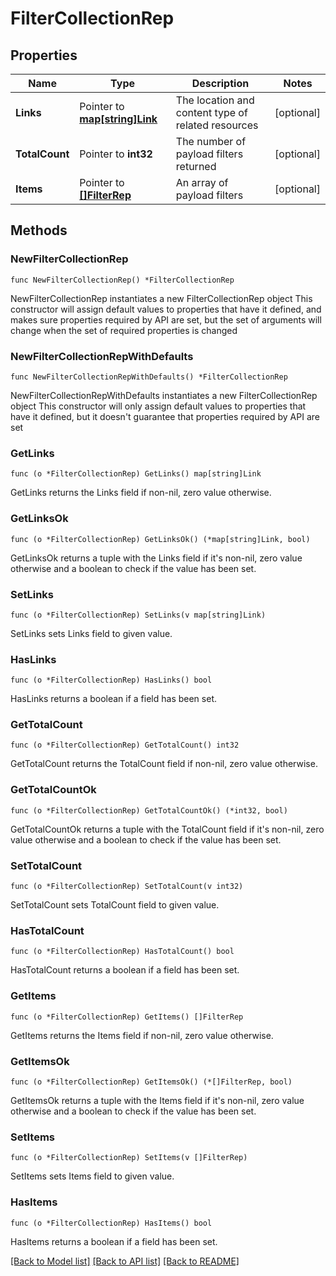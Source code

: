 # FilterCollectionRep

## Properties

Name | Type | Description | Notes
------------ | ------------- | ------------- | -------------
**Links** | Pointer to [**map[string]Link**](Link.md) | The location and content type of related resources | [optional] 
**TotalCount** | Pointer to **int32** | The number of payload filters returned | [optional] 
**Items** | Pointer to [**[]FilterRep**](FilterRep.md) | An array of payload filters | [optional] 

## Methods

### NewFilterCollectionRep

`func NewFilterCollectionRep() *FilterCollectionRep`

NewFilterCollectionRep instantiates a new FilterCollectionRep object
This constructor will assign default values to properties that have it defined,
and makes sure properties required by API are set, but the set of arguments
will change when the set of required properties is changed

### NewFilterCollectionRepWithDefaults

`func NewFilterCollectionRepWithDefaults() *FilterCollectionRep`

NewFilterCollectionRepWithDefaults instantiates a new FilterCollectionRep object
This constructor will only assign default values to properties that have it defined,
but it doesn't guarantee that properties required by API are set

### GetLinks

`func (o *FilterCollectionRep) GetLinks() map[string]Link`

GetLinks returns the Links field if non-nil, zero value otherwise.

### GetLinksOk

`func (o *FilterCollectionRep) GetLinksOk() (*map[string]Link, bool)`

GetLinksOk returns a tuple with the Links field if it's non-nil, zero value otherwise
and a boolean to check if the value has been set.

### SetLinks

`func (o *FilterCollectionRep) SetLinks(v map[string]Link)`

SetLinks sets Links field to given value.

### HasLinks

`func (o *FilterCollectionRep) HasLinks() bool`

HasLinks returns a boolean if a field has been set.

### GetTotalCount

`func (o *FilterCollectionRep) GetTotalCount() int32`

GetTotalCount returns the TotalCount field if non-nil, zero value otherwise.

### GetTotalCountOk

`func (o *FilterCollectionRep) GetTotalCountOk() (*int32, bool)`

GetTotalCountOk returns a tuple with the TotalCount field if it's non-nil, zero value otherwise
and a boolean to check if the value has been set.

### SetTotalCount

`func (o *FilterCollectionRep) SetTotalCount(v int32)`

SetTotalCount sets TotalCount field to given value.

### HasTotalCount

`func (o *FilterCollectionRep) HasTotalCount() bool`

HasTotalCount returns a boolean if a field has been set.

### GetItems

`func (o *FilterCollectionRep) GetItems() []FilterRep`

GetItems returns the Items field if non-nil, zero value otherwise.

### GetItemsOk

`func (o *FilterCollectionRep) GetItemsOk() (*[]FilterRep, bool)`

GetItemsOk returns a tuple with the Items field if it's non-nil, zero value otherwise
and a boolean to check if the value has been set.

### SetItems

`func (o *FilterCollectionRep) SetItems(v []FilterRep)`

SetItems sets Items field to given value.

### HasItems

`func (o *FilterCollectionRep) HasItems() bool`

HasItems returns a boolean if a field has been set.


[[Back to Model list]](../README.md#documentation-for-models) [[Back to API list]](../README.md#documentation-for-api-endpoints) [[Back to README]](../README.md)


